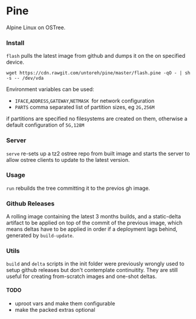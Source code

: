 # Pine
Alpine Linux on OSTree.

### Install
`flash` pulls the latest image from github and dumps it
on the on specified device.

```
wget https://cdn.rawgit.com/untoreh/pine/master/flash.pine -qO - | sh -s -- /dev/vda
```
Environment variables can be used:

- `IFACE`,`ADDRESS`,`GATEWAY`,`NETMASK `for network configuration
- `PARTS` comma separated list of partition sizes, eg `2G,256M` 

if partitions are specified no filesystems are created on them, otherwise a default
configuration of `5G,128M`

### Server
`serve` re-sets up a tz2 ostree repo from built image and 
starts the server to allow ostree clients to update to
the latest version.

### Usage
`run` rebuilds the tree committing it to the previos gh image.

### Github Releases
A rolling image containing the latest 3 months builds, and a static-delta artifact 
to be applied on top of the commit of the previous image, which means deltas have to 
be applied in order if a deployment lags behind, generated by `build-update`.

### Utils
`build` and `delta` scripts in the init folder were previously wrongly used to setup github releases but don't contemplate continuitity. They are still useful for creating from-scratch images and one-shot deltas.

#### TODO
- uproot vars and make them configurable
- make the packed extras optional
